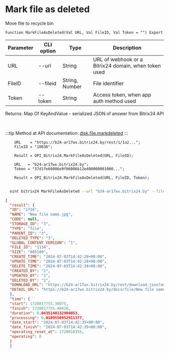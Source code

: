 ﻿---
sidebar_position: 6
---

# Mark file as deleted
 Move file to recycle bin



`Function MarkFileAsDeleted(Val URL, Val FileID, Val Token = "") Export`

  | Parameter | CLI option | Type | Description |
  |-|-|-|-|
  | URL | --url | String | URL of webhook or a Bitrix24 domain, when token used |
  | FileID | --fileid | String, Number | File identifier |
  | Token | --token | String | Access token, when app auth method used |

  
  Returns:  Map Of KeyAndValue - serialized JSON of answer from Bitrix24 API

<br/>

:::tip
Method at API documentation: [disk.file.markdeleted](https://dev.1c-bitrix.ru/rest_help/disk/file/disk_file_markdeleted.php)
:::
<br/>


```bsl title="Code example"
    URL    = "https://b24-ar17wx.bitrix24.by/rest/1/1o2...";
    FileID = "10836";

    Result = OPI_Bitrix24.MarkFileAsDeleted(URL, FileID);

    URL   = "b24-ar17wx.bitrix24.by";
    Token = "37d1fe66006e9f06006b12e400000001000...";

    Result = OPI_Bitrix24.MarkFileAsDeleted(URL, FileID, Token);
```



```sh title="CLI command example"
    
  oint bitrix24 MarkFileAsDeleted --url "b24-ar17wx.bitrix24.by" --fileid "5010" --token "fe3fa966006e9f06006b12e400000001000..."

```

```json title="Result"
{
  "result": {
  "ID": "1716",
  "NAME": "New file name.jpg",
  "CODE": null,
  "STORAGE_ID": "3",
  "TYPE": "file",
  "PARENT_ID": "3",
  "DELETED_TYPE": "3",
  "GLOBAL_CONTENT_VERSION": "1",
  "FILE_ID": "1134",
  "SIZE": "805189",
  "CREATE_TIME": "2024-07-03T14:42:28+00:00",
  "UPDATE_TIME": "2024-07-03T14:42:28+00:00",
  "DELETE_TIME": "2024-07-03T14:42:34+00:00",
  "CREATED_BY": "1",
  "UPDATED_BY": "1",
  "DELETED_BY": "1",
  "DOWNLOAD_URL": "https://b24-ar17wx.bitrix24.by/rest/download.json?auth=fe708566006e9f06006b12e4000000010000076fcba303ea853529aed2cefade1444b3&token=disk%7CaWQ9MTcxNiZfPXNheWNTOWFZRVJuejdMOXhCSlhnbDZxbW4xVU05M1lK%7CImRvd25sb2FkfGRpc2t8YVdROU1UY3hOaVpmUFhOaGVXTlRPV0ZaUlZKdWVqZE1PWGhDU2xobmJEWnhiVzR4VlUwNU0xbEt8ZmU3MDg1NjYwMDZlOWYwNjAwNmIxMmU0MDAwMDAwMDEwMDAwMDc2ZmNiYTMwM2VhODUzNTI5YWVkMmNlZmFkZTE0NDRiMyI%3D.H4kGiTtgZ%2BN0wWDCX0lKHQmfO9hOfINESfK6VVd1UJo%3D",
  "DETAIL_URL": "https://b24-ar17wx.bitrix24.by/docs/file/New file name.jpgi17200177547139i"
  },
  "time": {
  "start": 1720017755.36075,
  "finish": 1720017755.40426,
  "duration": 0.0435140132904053,
  "processing": 0.0109550952911377,
  "date_start": "2024-07-03T14:42:35+00:00",
  "date_finish": "2024-07-03T14:42:35+00:00",
  "operating_reset_at": 1720018355,
  "operating": 0
  }
  }
```
